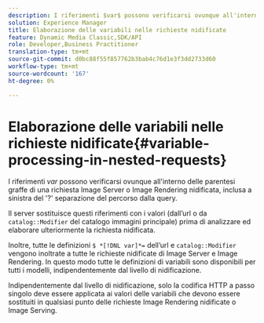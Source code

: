 ```yaml
---
description: I riferimenti $var$ possono verificarsi ovunque all'interno delle parentesi graffe di una richiesta Image Server o Image Rendering nidificata, inclusa a sinistra del '?' separazione del percorso dalla query.
solution: Experience Manager
title: Elaborazione delle variabili nelle richieste nidificate
feature: Dynamic Media Classic,SDK/API
role: Developer,Business Practitioner
translation-type: tm+mt
source-git-commit: d0bc88f55f857762b3bab4c76d1e3f3dd2733d60
workflow-type: tm+mt
source-wordcount: '167'
ht-degree: 0%

---
```



# Elaborazione delle variabili nelle richieste nidificate{#variable-processing-in-nested-requests}

I riferimenti $var$ possono verificarsi ovunque all&#39;interno delle parentesi graffe di una richiesta Image Server o Image Rendering nidificata, inclusa a sinistra del &#39;?&#39; separazione del percorso dalla query.

Il server sostituisce questi riferimenti con i valori (dall’url o da `catalog::Modifier` del catalogo immagini principale) prima di analizzare ed elaborare ulteriormente la richiesta nidificata.

Inoltre, tutte le definizioni `$ *[!DNL var]*=` dell’url e `catalog::Modifier` vengono inoltrate a tutte le richieste nidificate di Image Server e Image Rendering. In questo modo tutte le definizioni di variabili sono disponibili per tutti i modelli, indipendentemente dal livello di nidificazione.

Indipendentemente dal livello di nidificazione, solo la codifica HTTP a passo singolo deve essere applicata ai valori delle variabili che devono essere sostituiti in qualsiasi punto delle richieste Image Rendering nidificate o Image Serving.
